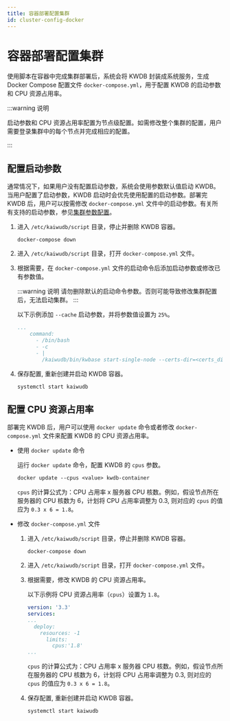 ```yaml
---
title: 容器部署配置集群
id: cluster-config-docker
---
```


# 容器部署配置集群

使用脚本在容器中完成集群部署后，系统会将 KWDB 封装成系统服务，生成 Docker Compose 配置文件 `docker-compose.yml`，用于配置 KWDB 的启动参数和 CPU 资源占用率。

:::warning 说明

启动参数和 CPU 资源占用率配置为节点级配置。如需修改整个集群的配置，用户需要登录集群中的每个节点并完成相应的配置。

:::

## 配置启动参数

通常情况下，如果用户没有配置启动参数，系统会使用参数默认值启动 KWDB。当用户配置了启动参数，KWDB 启动时会优先使用配置的启动参数。部署完 KWDB 后，用户可以按需修改 `docker-compose.yml` 文件中的启动参数。有关所有支持的启动参数，参见[集群参数配置](../../db-operation/cluster-settings-config.md)。

1. 进入 `/etc/kaiwudb/script` 目录，停止并删除 KWDB 容器。

    ```shell
    docker-compose down
    ```

2. 进入 `/etc/kaiwudb/script` 目录，打开 `docker-compose.yml` 文件。

3. 根据需要，在 `docker-compose.yml` 文件的启动命令后添加启动参数或修改已有参数值。

    :::warning 说明
    请勿删除默认的启动命令参数。否则可能导致修改集群配置后，无法启动集群。
    :::

    以下示例添加 `--cache` 启动参数，并将参数值设置为 `25%`。

    ```yaml
    ...
        command: 
          - /bin/bash
          - -c
          - |
            /kaiwudb/bin/kwbase start-single-node --certs-dir=<certs_dir> --listen-addr=0.0.0.0:26257 --advertise-addr=your-host-ip:port --store=/kaiwudb/deploy/kwdb-container --cache=25%
    ```

4. 保存配置, 重新创建并启动 KWDB 容器。

    ```shell
    systemctl start kaiwudb
    ```

## 配置 CPU 资源占用率

部署完 KWDB 后，用户可以使用 `docker update` 命令或者修改 `docker-compose.yml` 文件来配置 KWDB 的 CPU 资源占用率。

- 使用 `docker update` 命令

    运行 `docker update` 命令，配置 KWDB 的 `cpus` 参数。

    ```dockerfile
    docker update --cpus <value> kwdb-container
    ```

    `cpus` 的计算公式为：CPU 占用率 x 服务器 CPU 核数。例如，假设节点所在服务器的 CPU 核数为 6，计划将 CPU 占用率调整为 0.3, 则对应的 `cpus` 的值应为 `0.3 x 6 = 1.8`。

- 修改 `docker-compose.yml` 文件

    1. 进入 `/etc/kaiwudb/script` 目录，停止并删除 KWDB 容器。

        ```shell
        docker-compose down
        ```

    2. 进入 `/etc/kaiwudb/script` 目录，打开 `docker-compose.yml` 文件。

    3. 根据需要，修改 KWDB 的 CPU 资源占用率。

        以下示例将 CPU 资源占用率（`cpus`）设置为 `1.8`。

        ```yaml
        version: '3.3'
        services:
        ...
          deploy:
            resources: -1 
              limits:
                cpus:'1.8'     
        ...
        ```

        `cpus` 的计算公式为：CPU 占用率 x 服务器 CPU 核数。例如，假设节点所在服务器的 CPU 核数为 6，计划将 CPU 占用率调整为 0.3, 则对应的 `cpus` 的值应为 `0.3 x 6 = 1.8`。

    4. 保存配置, 重新创建并启动 KWDB 容器。

        ```shell
        systemctl start kaiwudb
        ```
